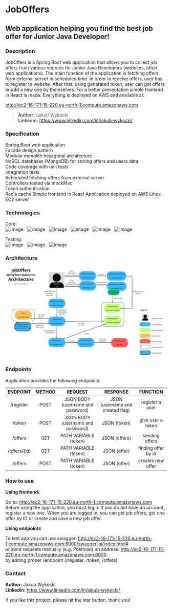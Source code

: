 # JobOffers
## Web application helping you find the best job offer for Junior Java Developer!

### Description
JobOffers is a Spring Boot web application that allows you to collect job offers from various sources for Junior Java Developers (websites, other web applications).
The main function of the application is fetching offers form external server in scheduled time. In order to receive offers, user has to register to website. After that, using generated token, user can get offers or add a new one by themselves. For a better presentation simple frontend in React is made. Everything is deployed on AWS and available at:  

http://ec2-16-171-15-220.eu-north-1.compute.amazonaws.com

> **Author:** Jakub Wykocki  
> **Linkedin:** https://www.linkedin.com/in/jakub-wykocki/   

### Specification
Spring Boot web application  
Facade design pattern  
Modular monolith hexagonal architecture  
NoSQL databases (MongoDB) for storing offers and users data  
Code coverage with unit tests  
Integration tests  
Scheduled fetching offers from external server  
Controllers tested via mockMvc  
Token authentication  
Redis cache
Simple frontend in React
Application deployed on AWS Linux EC2 server

### Technologies

Core: <br>
![image](https://img.shields.io/badge/17-Java-orange?style=for-the-badge) &nbsp;
![image](https://img.shields.io/badge/apache_maven-C71A36?style=for-the-badge&logo=apachemaven&logoColor=white) &nbsp;
![image](https://img.shields.io/badge/Spring_Boot-F2F4F9?style=for-the-badge&logo=spring) &nbsp;
![image](https://img.shields.io/badge/MongoDB-4EA94B?style=for-the-badge&logo=mongodb&logoColor=white) &nbsp;
![image](https://img.shields.io/badge/redis-%23DD0031.svg?&style=for-the-badge&logo=redis&logoColor=white) &nbsp;
![image](https://img.shields.io/badge/Docker-2CA5E0?style=for-the-badge&logo=docker&logoColor=white) &nbsp;

Testing:<br>
![image](https://img.shields.io/badge/Junit5-25A162?style=for-the-badge&logo=junit5&logoColor=white) &nbsp;
![image](https://img.shields.io/badge/Mockito-78A641?style=for-the-badge) &nbsp;
![image](https://img.shields.io/badge/Testcontainers-9B489A?style=for-the-badge) &nbsp;

### Architecture


    
![diagram.png](https://github.com/jwykocki/JobOffers/blob/master/architecture/diagram.png?raw=true)

### Endpoints

Application provides the following endpoints:  

|   ENDPOINT   | METHOD |              REQUEST              |             RESPONSE             |      FUNCTION       |
|:------------:|:------:|:---------------------------------:|:--------------------------------:|:-------------------:|
|  /register   |  POST  | JSON BODY (username and password) | JSON (username and created flag) |   register a user   |
|    /token    |  POST  | JSON BODY (username and password) |           JSON (token)           |  give user a token  |
|   /offers    |  GET   |       PATH VARIABLE (token)       |          JSON (offers)           |   sending offers    |
| /offers/{id} |  GET   |       PATH VARIABLE (token)       |           JSON (offer)           | finding offer by id |
|   /offers    |  POST  |       PATH VARIABLE (token)       |           JSON (offer)           |  creates new offer  |

### How to use  

**Using frontend:**

Go to: http://ec2-16-171-15-220.eu-north-1.compute.amazonaws.com  
Before using the application, you must login. If you do not have an account, register a new one. When you are logged in, you can get job offers, get one offer by ID or create and save a new job offer.  

**Using endpoints**

To test app you can use swagger:
http://ec2-16-171-15-220.eu-north-1.compute.amazonaws.com:8000/swagger-ui/index.html#  
or send requests manually (e.g. Postman) on address:
http://ec2-16-171-15-220.eu-north-1.compute.amazonaws.com:8000  
by adding proper /endpoint (/register, /token, /offers)


### Contact

**Author:** Jakub Wykocki  
**Linkedin:** https://www.linkedin.com/in/jakub-wykocki/   

If you like this project, please hit the star button, thank you!




